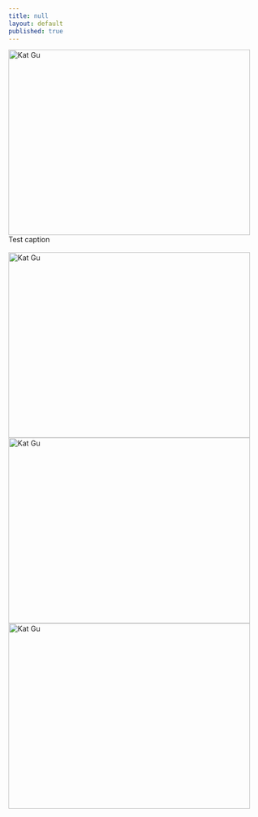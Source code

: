 ```yaml
---
title: null
layout: default
published: true
---
```


<a href="https://fofnz.github.io/product1"><img src="https://i.imgur.com/hEgpars.jpg" title="Kat Gu" width="476" height="365" /></a>
<br>
Test caption
<br><br>
<a href="https://fofnz.github.io/product1"><img src="https://i.imgur.com/hEgpars.jpg" title="Kat Gu" width="476" height="365" /></a>
<br>
<a href="https://fofnz.github.io/product1"><img src="https://i.imgur.com/hEgpars.jpg" title="Kat Gu" width="476" height="365" /></a>
<br>
<a href="https://fofnz.github.io/product1"><img src="https://i.imgur.com/hEgpars.jpg" title="Kat Gu" width="476" height="365" /></a>
<br>
